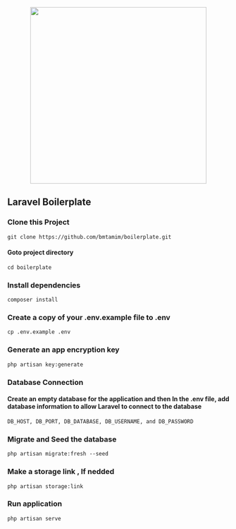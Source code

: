 <p align="center"><img src="https://raw.githubusercontent.com/laravel/art/master/logo-lockup/5%20SVG/2%20CMYK/1%20Full%20Color/laravel-logolockup-cmyk-red.svg" width="400"></p>


## Laravel Boilerplate

### Clone this Project
    git clone https://github.com/bmtamim/boilerplate.git
#### Goto project directory
    cd boilerplate
### Install dependencies
    composer install

### Create a copy of your .env.example file to .env
    cp .env.example .env

### Generate an app encryption key
    php artisan key:generate

### Database Connection
#### Create an empty database for the application and then In the .env file, add database information to allow Laravel to connect to the database
    DB_HOST, DB_PORT, DB_DATABASE, DB_USERNAME, and DB_PASSWORD

### Migrate and Seed the database
    php artisan migrate:fresh --seed

### Make a storage link , If nedded
    php artisan storage:link

### Run application
    php artisan serve
